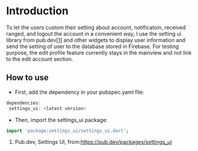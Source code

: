 # Introduction
To let the users custom their setting about account, notificatoin, received ranged, and logout the account in a convenient way, I use the setting ui library from pub.dev[[1]](https://pub.dev/packages/settings_ui) and other widgets to display user information and send the setting of user to the database stored in Firebase. For testing purpose, the edit profile feature currently stays in the mainview and not link to the edit account section.

## How to use
- First, add the dependency in your pubspec.yaml file:
```dart
dependencies:  
 settings_ui: <latest version>
```
- Then, import the settings_ui package:
```dart
import 'package:settings_ui/settings_ui.dart';
```



1. Pub.dev, Settings UI, from:https://pub.dev/packages/settings_ui 
